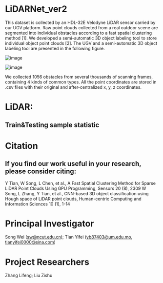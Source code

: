 # LiDARNet_ver2
This dataset is collected by an HDL-32E Velodyne LiDAR sensor carried by our UGV platform. Raw point clouds collected from a real outdoor scene are segmented into individual obstacles according to a fast spatial clustering method [1]. We developed a semi-automatic 3D object labeling tool to store individual object point clouds [2]. The UGV and a semi-automatic 3D object labeling tool are presented in the following figure.

![image](https://user-images.githubusercontent.com/94882997/142971203-38921d76-55c6-4483-9d40-3aeefb484187.png)

![image](https://user-images.githubusercontent.com/94882997/142971312-10be32f6-a8cc-4045-a25b-4a5b70c8547a.png)

We collected 1056 obstacles from several thousands of scanning frames, containing 4 kinds of common types. All the point coordinates are stored in .csv files with their original and after-centralized x, y, z coordinates.

# LiDAR:
## Train&Testing sample statistic

# Citation
## If you find our work useful in your research, please consider citing:
Y Tian, W Song, L Chen, et al., A Fast Spatial Clustering Method for Sparse LiDAR Point Clouds Using GPU Programming, Sensors 20 (8), 2309
W Song, L Zhang, Y Tian, et al., CNN-based 3D object classification using Hough space of LiDAR point clouds, Human-centric Computing and Information Sciences 10 (1), 1-14
 
# Principal Investigator
Song Wei (sw@ncut.edu.cn); Tian Yifei (yb87403@um.edu.mo, tianyifei0000@sina.com)

# Project Researchers
Zhang Lifeng; Liu Zishu
